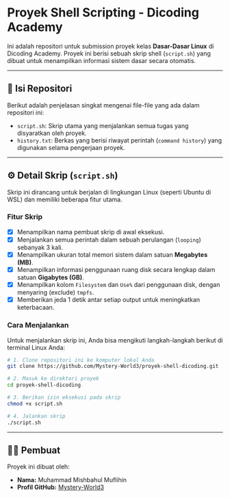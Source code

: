 # Proyek Shell Scripting - Dicoding Academy

Ini adalah repositori untuk submission proyek kelas **Dasar-Dasar Linux** di Dicoding Academy. Proyek ini berisi sebuah skrip shell (`script.sh`) yang dibuat untuk menampilkan informasi sistem dasar secara otomatis.

---

## 📂 Isi Repositori

Berikut adalah penjelasan singkat mengenai file-file yang ada dalam repositori ini:

-   `script.sh`: Skrip utama yang menjalankan semua tugas yang disyaratkan oleh proyek.
-   `history.txt`: Berkas yang berisi riwayat perintah (`command history`) yang digunakan selama pengerjaan proyek.
---

## ⚙️ Detail Skrip (`script.sh`)

Skrip ini dirancang untuk berjalan di lingkungan Linux (seperti Ubuntu di WSL) dan memiliki beberapa fitur utama.

### Fitur Skrip

-   [x] Menampilkan nama pembuat skrip di awal eksekusi.
-   [x] Menjalankan semua perintah dalam sebuah perulangan (`looping`) sebanyak 3 kali.
-   [x] Menampilkan ukuran total memori sistem dalam satuan **Megabytes (MB)**.
-   [x] Menampilkan informasi penggunaan ruang disk secara lengkap dalam satuan **Gigabytes (GB)**.
-   [x] Menampilkan kolom `Filesystem` dan `Use%` dari penggunaan disk, dengan menyaring (exclude) `tmpfs`.
-   [x] Memberikan jeda 1 detik antar setiap output untuk meningkatkan keterbacaan.

### Cara Menjalankan

Untuk menjalankan skrip ini, Anda bisa mengikuti langkah-langkah berikut di terminal Linux Anda:

```bash
# 1. Clone repositori ini ke komputer lokal Anda
git clone https://github.com/Mystery-World3/proyek-shell-dicoding.git

# 2. Masuk ke direktori proyek
cd proyek-shell-dicoding

# 3. Berikan izin eksekusi pada skrip
chmod +x script.sh

# 4. Jalankan skrip
./script.sh
```

---

## 👨‍💻 Pembuat

Proyek ini dibuat oleh:

-   **Nama:** Muhammad Mishbahul Muflihin
-   **Profil GitHub:** [Mystery-World3](https://github.com/Mystery-World3)
